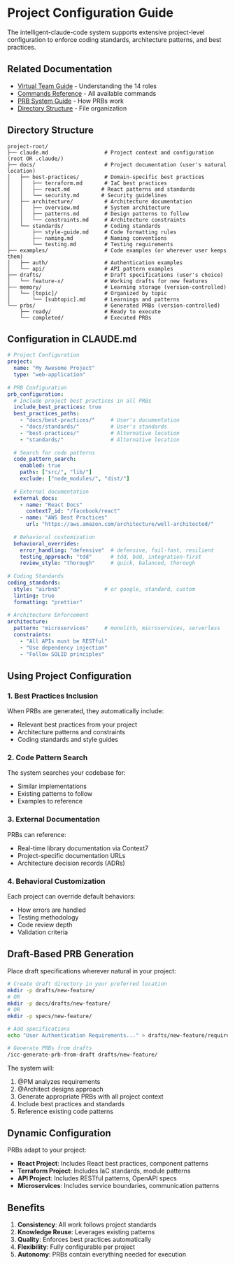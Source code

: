 # Project Configuration Guide

The intelligent-claude-code system supports extensive project-level configuration to enforce coding standards, architecture patterns, and best practices.

## Related Documentation
- [Virtual Team Guide](virtual-team-guide.md) - Understanding the 14 roles
- [Commands Reference](commands-reference.md) - All available commands
- [PRB System Guide](prb-system-guide.md) - How PRBs work
- [Directory Structure](directory-structure.md) - File organization

## Directory Structure

```
project-root/
├── claude.md                  # Project context and configuration (root OR .claude/)
├── docs/                      # Project documentation (user's natural location)
│   ├── best-practices/        # Domain-specific best practices
│   │   ├── terraform.md       # IaC best practices
│   │   ├── react.md          # React patterns and standards
│   │   └── security.md       # Security guidelines
│   ├── architecture/          # Architecture documentation
│   │   ├── overview.md        # System architecture
│   │   ├── patterns.md        # Design patterns to follow
│   │   └── constraints.md     # Architecture constraints
│   └── standards/             # Coding standards
│       ├── style-guide.md     # Code formatting rules
│       ├── naming.md          # Naming conventions
│       └── testing.md         # Testing requirements
├── examples/                  # Code examples (or wherever user keeps them)
│   ├── auth/                  # Authentication examples
│   └── api/                   # API pattern examples
├── drafts/                    # Draft specifications (user's choice)
│   └── feature-x/             # Working drafts for new features
├── memory/                    # Learning storage (version-controlled)
│   └── [topic]/               # Organized by topic
│       └── [subtopic].md      # Learnings and patterns
└── prbs/                      # Generated PRBs (version-controlled)
    ├── ready/                 # Ready to execute
    └── completed/             # Executed PRBs
```

## Configuration in CLAUDE.md

```yaml
# Project Configuration
project:
  name: "My Awesome Project"
  type: "web-application"
  
# PRB Configuration
prb_configuration:
  # Include project best practices in all PRBs
  include_best_practices: true
  best_practices_paths:
    - "docs/best-practices/"     # User's documentation
    - "docs/standards/"          # User's standards
    - "best-practices/"          # Alternative location
    - "standards/"               # Alternative location
  
  # Search for code patterns
  code_pattern_search:
    enabled: true
    paths: ["src/", "lib/"]
    exclude: ["node_modules/", "dist/"]
  
  # External documentation
  external_docs:
    - name: "React Docs"
      context7_id: "/facebook/react"
    - name: "AWS Best Practices"
      url: "https://aws.amazon.com/architecture/well-architected/"
  
  # Behavioral customization
  behavioral_overrides:
    error_handling: "defensive"  # defensive, fail-fast, resilient
    testing_approach: "tdd"      # tdd, bdd, integration-first
    review_style: "thorough"     # quick, balanced, thorough
    
# Coding Standards
coding_standards:
  style: "airbnb"              # or google, standard, custom
  linting: true
  formatting: "prettier"
  
# Architecture Enforcement
architecture:
  pattern: "microservices"     # monolith, microservices, serverless
  constraints:
    - "All APIs must be RESTful"
    - "Use dependency injection"
    - "Follow SOLID principles"
```

## Using Project Configuration

### 1. Best Practices Inclusion
When PRBs are generated, they automatically include:
- Relevant best practices from your project
- Architecture patterns and constraints
- Coding standards and style guides

### 2. Code Pattern Search
The system searches your codebase for:
- Similar implementations
- Existing patterns to follow
- Examples to reference

### 3. External Documentation
PRBs can reference:
- Real-time library documentation via Context7
- Project-specific documentation URLs
- Architecture decision records (ADRs)

### 4. Behavioral Customization
Each project can override default behaviors:
- How errors are handled
- Testing methodology
- Code review depth
- Validation criteria

## Draft-Based PRB Generation

Place draft specifications wherever natural in your project:

```bash
# Create draft directory in your preferred location
mkdir -p drafts/new-feature/
# OR
mkdir -p docs/drafts/new-feature/
# OR
mkdir -p specs/new-feature/

# Add specifications
echo "User Authentication Requirements..." > drafts/new-feature/requirements.md

# Generate PRBs from drafts
/icc-generate-prb-from-draft drafts/new-feature/
```

The system will:
1. @PM analyzes requirements
2. @Architect designs approach
3. Generate appropriate PRBs with all project context
4. Include best practices and standards
5. Reference existing code patterns

## Dynamic Configuration

PRBs adapt to your project:
- **React Project**: Includes React best practices, component patterns
- **Terraform Project**: Includes IaC standards, module patterns  
- **API Project**: Includes RESTful patterns, OpenAPI specs
- **Microservices**: Includes service boundaries, communication patterns

## Benefits

1. **Consistency**: All work follows project standards
2. **Knowledge Reuse**: Leverages existing patterns
3. **Quality**: Enforces best practices automatically
4. **Flexibility**: Fully configurable per project
5. **Autonomy**: PRBs contain everything needed for execution
